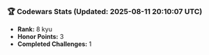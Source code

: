 ### 🏆 Codewars Stats (Updated: 2025-08-11 20:10:07 UTC)

- **Rank:** 8 kyu
- **Honor Points:** 3
- **Completed Challenges:** 1
